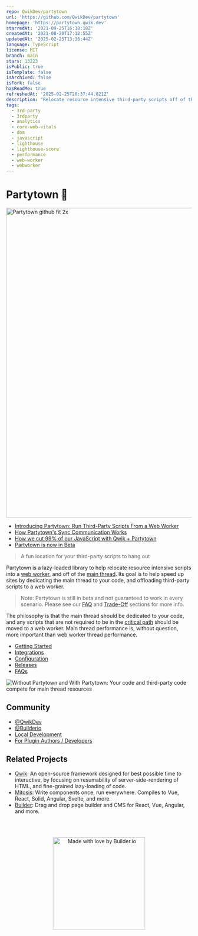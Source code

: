 ```yaml
---
repo: QwikDev/partytown
url: 'https://github.com/QwikDev/partytown'
homepage: 'https://partytown.qwik.dev'
starredAt: '2021-09-25T16:18:18Z'
createdAt: '2021-08-20T17:12:55Z'
updatedAt: '2025-02-25T13:36:44Z'
language: TypeScript
license: MIT
branch: main
stars: 13223
isPublic: true
isTemplate: false
isArchived: false
isFork: false
hasReadMe: true
refreshedAt: '2025-02-25T20:37:44.821Z'
description: "Relocate resource intensive third-party scripts off of the main thread and into a web worker. \U0001F389"
tags:
  - 3rd-party
  - 3rdparty
  - analytics
  - core-web-vitals
  - dom
  - javascript
  - lighthouse
  - lighthouse-score
  - performance
  - web-worker
  - webworker
---
```


# Partytown 🎉

<img width="838" alt="Partytown github fit 2x" src="https://user-images.githubusercontent.com/452425/134568488-f36f4640-9ada-4a78-a969-2b8315cf7f47.png">

- [Introducing Partytown: Run Third-Party Scripts From a Web Worker](https://dev.to/adamdbradley/introducing-partytown-run-third-party-scripts-from-a-web-worker-2cnp)
- [How Partytown's Sync Communication Works](https://dev.to/adamdbradley/how-partytown-s-sync-communication-works-4244)
- [How we cut 99% of our JavaScript with Qwik + Partytown](https://www.builder.io/blog/how-we-cut-99-percent-js-with-qwik-and-partytown)
- [Partytown is now in Beta](https://www.builder.io/blog/partytown-is-now-in-beta)

> A fun location for your third-party scripts to hang out

Partytown is a lazy-loaded library to help relocate resource intensive scripts into a [web worker](https://developer.mozilla.org/en-US/docs/Web/API/Web_Workers_API), and off of the [main thread](https://developer.mozilla.org/en-US/docs/Glossary/Main_thread). Its goal is to help speed up sites by dedicating the main thread to your code, and offloading third-party scripts to a web worker.

> Note: Partytown is still in beta and not guaranteed to work in every scenario. Please see our [FAQ](https://partytown.qwik.dev/faq) and [Trade-Off](https://partytown.qwik.dev/trade-offs) sections for more info.

The philosophy is that the main thread should be dedicated to your code, and any scripts that are not required to be in the [critical path](https://developers.google.com/web/fundamentals/performance/critical-rendering-path) should be moved to a web worker. Main thread performance is, without question, more important than web worker thread performance.

- [Getting Started](https://partytown.qwik.dev/getting-started)
- [Integrations](https://partytown.qwik.dev/integrations)
- [Configuration](https://partytown.qwik.dev/configuration)
- [Releases](https://github.com/BuilderIO/partytown/releases)
- [FAQs](https://partytown.qwik.dev/faq)

![Without Partytown and With Partytown: Your code and third-party code compete for main thread resources](https://user-images.githubusercontent.com/452425/152393346-6f721a4f-3f66-410a-8878-a2b49e24307f.png)

## Community

- [@QwikDev](https://twitter.com/QwikDev)
- [@Builderio](https://twitter.com/builderio)
- [Local Development](https://github.com/BuilderIO/partytown/blob/main/CONTRIBUTING.md#local-development)
- [For Plugin Authors / Developers](https://github.com/BuilderIO/partytown/blob/main/CONTRIBUTING.md#plugin-authors-developers)

## Related Projects

- [Qwik](https://github.com/BuilderIO/qwik): An open-source framework designed for best possible time to interactive, by focusing on resumability of server-side-rendering of HTML, and fine-grained lazy-loading of code.
- [Mitosis](https://github.com/BuilderIO/mitosis): Write components once, run everywhere. Compiles to Vue, React, Solid, Angular, Svelte, and more.
- [Builder](https://github.com/BuilderIO/builder): Drag and drop page builder and CMS for React, Vue, Angular, and more.

<br>
<br>
<p align="center">
   <a href="https://www.builder.io/m/developers">
      <picture>
         <source media="(prefers-color-scheme: dark)" srcset="https://user-images.githubusercontent.com/844291/230786554-eb225eeb-2f6b-4286-b8c2-535b1131744a.png">
         <img width="250" alt="Made with love by Builder.io" src="https://user-images.githubusercontent.com/844291/230786555-a58479e4-75f3-4222-a6eb-74c5af953eac.png">
       </picture>
   </a>
</p>
